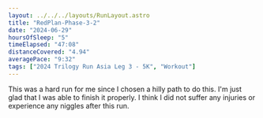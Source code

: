 ```yaml
---
layout: ../../../layouts/RunLayout.astro
title: "RedPlan-Phase-3-2"
date: "2024-06-29"
hoursOfSleep: "5"
timeElapsed: "47:08"
distanceCovered: "4.94"
averagePace: "9:32"
tags: ["2024 Trilogy Run Asia Leg 3 - 5K", "Workout"]
---
```


This was a hard run for me since I chosen a hilly path to do this. I'm just glad that I was able to finish it properly. I think I did not suffer any injuries or experience any niggles after this run.
